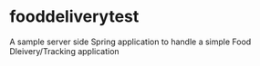 # fooddeliverytest
A sample server side Spring application to handle a simple Food Dleivery/Tracking application
